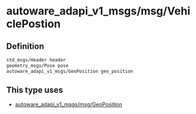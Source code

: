 <!-- This file is generated by a tool. Do not edit directly. -->

# autoware_adapi_v1_msgs/msg/VehiclePostion

## Definition

```txt
std_msgs/Header header
geometry_msgs/Pose pose
autoware_adapi_v1_msgs/GeoPosition geo_position
```

## This type uses

- [autoware_adapi_v1_msgs/msg/GeoPosition](../../autoware_adapi_v1_msgs/msg/geo_position.md)

